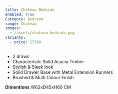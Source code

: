 ```yaml
---
title: Chateau Bedside
enabled: true
Category: Bedroom
range: Chateau
images:
  - /assets/chateau bedside.png
variants:
  - price: 27500
---
```

* 2 draws
* Characteristic Solid Acacia Timber
* Stylish & Sleek look
* Solid Drawer Base with Metal Extension Runners
* Brushed & Multi Colour Finish

**Dimentions**
W62xD45xH60 CM